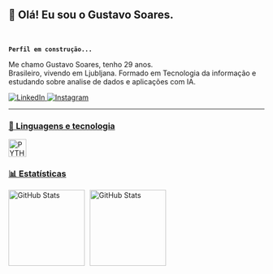 ## 👋 Olá! Eu sou o Gustavo Soares.

<br />

**`Perfil em construção...`**

Me chamo Gustavo Soares, tenho 29 anos.     
Brasileiro, vivendo em Ljubljana.
Formado em Tecnologia da informação e estudando sobre analise de dados e aplicações com IA.



<p align="left">
      <a href="https://www.linkedin.com/in/gustavo-costa-3a1862339/">
  <img 
       alt="LinkedIn" 
       title = 'Linkedin profile' 
       src="https://img.shields.io/badge/LinkedIn-blue?logo=linkedIn&logoColor=white&style=for-the-badge" />
</a>
      <a href="https://www.instagram.com/gussuvivor?igsh=ZDRweWNuYTFhcmhp&utm_source=qr">
         <img 
         alt="Instagram" 
         title="Follow me on intagram" 
         src="https://img.shields.io/badge/Instagram-red?logo=instagram&logoColor=white&style=for-the-badge" />

---

### 🤖 Linguagens e tecnologia

<p>
    <img
    align = 'left'
    alt = 'PYTHON'
    title = 'PYTHON'
    width = '35px'
    style = 'padding-right: 10pc;' 
    src="https://cdn.jsdelivr.net/gh/devicons/devicon@latest/icons/python/python-original-wordmark.svg" 
    />

<br/>
<br/>

### 📊 Estatísticas

<div style="display: flex; align-items: center;">
  <img
    alt="GitHub Stats"
    height="150"
    style="padding-right: 10px;" 
    src="https://github-readme-stats.vercel.app/api?username=Gus96costa&show_icons=true&theme=tokyonight&include_all_commits=true&locale=pt-br"
  />
  <img
    alt="GitHub Stats"
    height="150"
    src="https://github-readme-stats.vercel.app/api/top-langs/?username=Gus96costa&theme=tokyonight&layout=compact&custom_title=Tecnologias&langs_count=5"
  />
</div>

